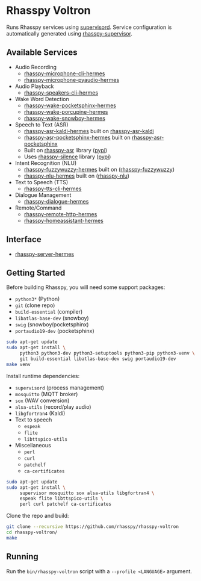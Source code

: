 # Rhasspy Voltron

Runs Rhasspy services using [supervisord](http://supervisord.org/). Service configuration is automatically generated using [rhasspy-supervisor](https://github.com/rhasspy/rhasspy-supervisor).

## Available Services

* Audio Recording
    * [rhasspy-microphone-cli-hermes](https://github.com/rhasspy/rhasspy-microphone-cli-hermes)
    * [rhasspy-microphone-pyaudio-hermes](https://github.com/rhasspy/rhasspy-microphone-pyaudio-hermes)
* Audio Playback
    * [rhasspy-speakers-cli-hermes](https://github.com/rhasspy/rhasspy-speakers-cli-hermes)
* Wake Word Detection
    * [rhasspy-wake-pocketsphinx-hermes](https://github.com/rhasspy/rhasspy-wake-pocketsphinx-hermes)
    * [rhasspy-wake-porcupine-hermes](https://github.com/rhasspy/rhasspy-wake-porcupine-hermes)
    * [rhasspy-wake-snowboy-hermes](https://github.com/rhasspy/rhasspy-wake-snowboy-hermes)
* Speech to Text (ASR)
    * [rhasspy-asr-kaldi-hermes](https://github.com/rhasspy/rhasspy-asr-kaldi-hermes) built on [rhasspy-asr-kaldi](https://github.com/rhasspy/rhasspy-asr-kaldi)
    * [rhasspy-asr-pocketsphinx-hermes](https://github.com/rhasspy/rhasspy-asr-pocketsphinx-hermes) built on [rhasspy-asr-pocketsphinx](https://github.com/rhasspy/rhasspy-asr-pocketsphinx)
    * Built on [rhasspy-asr](https://github.com/rhasspy/rhasspy-asr) library ([pypi](https://pypi.org/project/rhasspy-asr/))
    * Uses [rhasspy-silence](https://github.com/rhasspy/rhasspy-silence) library ([pypi](https://pypi.org/project/rhasspy-silence/))
* Intent Recognition (NLU)
    * [rhasspy-fuzzywuzzy-hermes](https://github.com/rhasspy/rhasspy-fuzzywuzzy-hermes) built on ([rhasspy-fuzzywuzzy](https://github.com/rhasspy/rhasspy-fuzzywuzzy))
    * [rhasspy-nlu-hermes](https://github.com/rhasspy/rhasspy-nlu-hermes) built on ([rhasspy-nlu](https://github.com/rhasspy/rhasspy-nlu))
* Text to Speech (TTS)
    * [rhasspy-tts-cli-hermes](https://github.com/rhasspy/rhasspy-tts-cli-hermes)
* Dialogue Management
    * [rhasspy-dialogue-hermes](https://github.com/rhasspy/rhasspy-dialogue-hermes)
* Remote/Command
    * [rhasspy-remote-http-hermes](https://github.com/rhasspy/rhasspy-remote-http-hermes)
    * [rhasspy-homeassistant-hermes](https://github.com/rhasspy/rhasspy-homeassistant-hermes)

## Interface

* [rhasspy-server-hermes](https://github.com/rhasspy/rhasspy-server-hermes)


## Getting Started

Before building Rhasspy, you will need some support packages:

* `python3*` (Python)
* `git` (clone repo)
* `build-essential` (compiler)
* `libatlas-base-dev` (snowboy)
* `swig` (snowboy/pocketsphinx)
* `portaudio19-dev` (pocketsphinx)

```bash
sudo apt-get update
sudo apt-get install \
     python3 python3-dev python3-setuptools python3-pip python3-venv \
     git build-essential libatlas-base-dev swig portaudio19-dev
make venv
```

Install runtime dependencies:

* `supervisord` (process management)
* `mosquitto` (MQTT broker)
* `sox` (WAV conversion)
* `alsa-utils` (record/play audio)
* `libgfortran4` (Kaldi)
* Text to speech
    * `espeak`
    * `flite`
    * `libttspico-utils`
* Miscellaneous
    * `perl`
    * `curl`
    * `patchelf`
    * `ca-certificates`

```bash
sudo apt-get update
sudo apt-get install \
     supervisor mosquitto sox alsa-utils libgfortran4 \
     espeak flite libttspico-utils \
     perl curl patchelf ca-certificates
```

Clone the repo and build:

```bash
git clone --recursive https://github.com/rhasspy/rhasspy-voltron
cd rhasspy-voltron/
make
```

## Running

Run the `bin/rhasspy-voltron` script with a `--profile <LANGUAGE>` argument.
